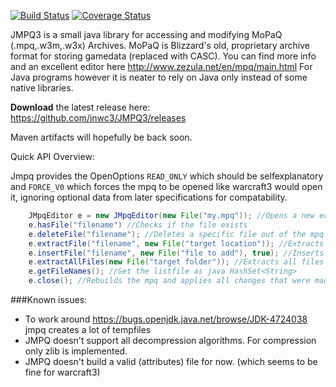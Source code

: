 [![Build Status](https://travis-ci.org/inwc3/JMPQ3.svg?branch=master)](https://travis-ci.org/inwc3/JMPQ3) [![Coverage Status](https://coveralls.io/repos/github/inwc3/JMPQ-v3/badge.svg?branch=master)](https://coveralls.io/github/inwc3/JMPQ-v3?branch=master)

JMPQ3 is a small java library for accessing and modifying MoPaQ (.mpq,.w3m,.w3x) Archives.
MoPaQ is Blizzard's old, proprietary archive format for storing gamedata (replaced with CASC).
You can find more info and an excellent editor here http://www.zezula.net/en/mpq/main.html
For Java programs however it is neater to rely on Java only instead of some native libraries.

**Download** the latest release here:
https://github.com/inwc3/JMPQ3/releases

Maven artifacts will hopefully be back soon.

Quick API Overview:

Jmpq provides the OpenOptions `READ_ONLY` which should be selfexplanatory and `FORCE_V0` which forces the mpq to be opened like warcraft3 would open it, ignoring optional data from later specifications for compatability.
```java
    JMpqEditor e = new JMpqEditor(new File("my.mpq")); //Opens a new editor
    e.hasFile("filename") //Checks if the file exists
    e.deleteFile("filename"); //Deletes a specific file out of the mpq
    e.extractFile("filename", new File("target location")); //Extracts a specific file out of the mpq to the target location			
    e.insertFile("filename", new File("file to add"), true); //Inserts a specific into the mpq from the target location	
    e.extractAllFiles(new File("target folder")); //Extracts all files inside the mpq to the target folder. If a proper listfile exists, names will be used accordingly
    e.getFileNames(); //Get the listfile as java HashSet<String>
    e.close(); //Rebuilds the mpq and applies all changes that were made. Not needed in READ_ONLY mode
```

###Known issues:
* To work around https://bugs.openjdk.java.net/browse/JDK-4724038 jmpq creates a lot of tempfiles
* JMPQ doesn't support all decompression algorithms. For compression only zlib is implemented.
* JMPQ doesn't build a valid (attributes) file for now. (which seems to be fine for warcraft3)
